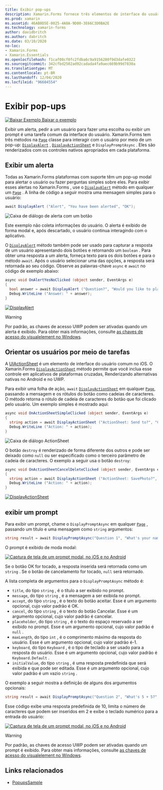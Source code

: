 ```yaml
---
title: Exibir pop-ups
description: Xamarin.Forms fornece três elementos de interface do usuário pop-up – um alerta, uma planilha de ação e um prompt. Este artigo demonstra como usar o alerta, a folha de ações e as APIs de prompt para exibir caixas de diálogo que perguntam aos usuários perguntas simples, orientam os usuários por meio de tarefas e exibem prompts.
ms.prod: xamarin
ms.assetid: 46AB0D5E-0025-4A8A-9D00-3E66C3D0BA2E
ms.technology: xamarin-forms
author: davidbritch
ms.author: dabritch
ms.date: 03/10/2020
no-loc:
- Xamarin.Forms
- Xamarin.Essentials
ms.openlocfilehash: f1caf08cf0fc2fdba6c9a9156280f9d3dafe0322
ms.sourcegitcommit: 342cfbd2502ad92cadada4fa9aec669b99d7830a
ms.translationtype: MT
ms.contentlocale: pt-BR
ms.lasthandoff: 12/04/2020
ms.locfileid: "96604554"
---
```

# <a name="display-pop-ups"></a>Exibir pop-ups

[![Baixar Exemplo](~/media/shared/download.png) Baixar o exemplo](/samples/xamarin/xamarin-forms-samples/navigation-pop-ups)

Exibir um alerta, pedir a um usuário para fazer uma escolha ou exibir um prompt é uma tarefa comum da interface do usuário. Xamarin.Forms tem três métodos na [`Page`](xref:Xamarin.Forms.Page) classe para interagir com o usuário por meio de um pop-up: [`DisplayAlert`](xref:Xamarin.Forms.Page.DisplayAlert*) , [`DisplayActionSheet`](xref:Xamarin.Forms.Page.DisplayActionSheet*) e `DisplayPromptAsync` . Eles são renderizados com os controles nativos apropriados em cada plataforma.

## <a name="display-an-alert"></a>Exibir um alerta

Todas as Xamarin.Forms plataformas com suporte têm um pop-up modal para alertar o usuário ou fazer perguntas simples sobre eles. Para exibir esses alertas no Xamarin.Forms , use o [`DisplayAlert`](xref:Xamarin.Forms.Page.DisplayAlert*) método em qualquer um [`Page`](xref:Xamarin.Forms.Page) . A linha de código a seguir mostra uma mensagem simples para o usuário:

```csharp
await DisplayAlert ("Alert", "You have been alerted", "OK");
```

![Caixa de diálogo de alerta com um botão](pop-ups-images/alert.png)

Este exemplo não coleta informações do usuário. O alerta é exibido de forma modal e, após descartado, o usuário continua interagindo com o aplicativo.

O [`DisplayAlert`](xref:Xamarin.Forms.Page.DisplayAlert*) método também pode ser usado para capturar a resposta de um usuário apresentando dois botões e retornando um `boolean` . Para obter uma resposta a um alerta, forneça texto para os dois botões e para o método `await`. Após o usuário selecionar uma das opções, a resposta será retornada ao seu código. Observe as palavras-chave `async` e `await` no código de exemplo abaixo:

```csharp
async void OnAlertYesNoClicked (object sender, EventArgs e)
{
  bool answer = await DisplayAlert ("Question?", "Would you like to play a game", "Yes", "No");
  Debug.WriteLine ("Answer: " + answer);
}
```

[![DisplayAlert](pop-ups-images/alert2-sml.png "Caixa de diálogo de alerta com dois botões")](pop-ups-images/alert2.png#lightbox "Caixa de diálogo de alerta com dois botões")

> [!WARNING]
> Por padrão, as chaves de acesso UWP podem ser ativadas quando um alerta é exibido. Para obter mais informações, consulte [as chaves de acesso do visualelement no Windows](~/xamarin-forms/platform/windows/visualelement-access-keys.md).

## <a name="guide-users-through-tasks"></a>Orientar os usuários por meio de tarefas

A [UIActionSheet](https://developer.apple.com/library/ios/documentation/uikit/reference/uiactionsheet_class/Reference/Reference.html) é um elemento de interface do usuário comum no iOS. O Xamarin.Forms [`DisplayActionSheet`](xref:Xamarin.Forms.Page.DisplayActionSheet*) método permite que você inclua esse controle em aplicativos de plataformas cruzadas, Renderizando alternativas nativas no Android e no UWP.

Para exibir uma folha de ação, `await` [`DisplayActionSheet`](xref:Xamarin.Forms.Page.DisplayActionSheet*) em qualquer [`Page`](xref:Xamarin.Forms.Page), passando a mensagem e os rótulos do botão como cadeias de caracteres. O método retorna o rótulo de cadeia de caracteres do botão que foi clicado pelo usuário. Um exemplo simples é mostrado aqui:

```csharp
async void OnActionSheetSimpleClicked (object sender, EventArgs e)
{
  string action = await DisplayActionSheet ("ActionSheet: Send to?", "Cancel", null, "Email", "Twitter", "Facebook");
  Debug.WriteLine ("Action: " + action);
}
```

![Caixa de diálogo ActionSheet](pop-ups-images/action.png)

O botão `destroy` é renderizado de forma diferente dos outros e pode ser deixado como `null` ou ser especificado como o terceiro parâmetro de cadeia de caracteres. O exemplo a seguir usa o botão `destroy`:

```csharp
async void OnActionSheetCancelDeleteClicked (object sender, EventArgs e)
{
  string action = await DisplayActionSheet ("ActionSheet: SavePhoto?", "Cancel", "Delete", "Photo Roll", "Email");
  Debug.WriteLine ("Action: " + action);
}
```

[![DisplayActionSheet](pop-ups-images/action2-sml.png "Caixa de diálogo da folha de ações com o botão destruir")](pop-ups-images/action2.png#lightbox "Caixa de diálogo da folha de ações com o botão destruir")

## <a name="display-a-prompt"></a>exibir um prompt

Para exibir um prompt, chame o `DisplayPromptAsync` em qualquer [`Page`](xref:Xamarin.Forms.Page) , passando um título e uma mensagem como `string` argumentos:

```csharp
string result = await DisplayPromptAsync("Question 1", "What's your name?");
```

O prompt é exibido de moda modal:

[![Captura de tela de um prompt modal, no iOS e no Android](pop-ups-images/simple-prompt.png "Prompt modal")](pop-ups-images/simple-prompt-large.png#lightbox "Prompt modal")

Se o botão OK for tocado, a resposta inserida será retornada como um `string` . Se o botão de cancelamento for tocado, `null` será retornado.

A lista completa de argumentos para o `DisplayPromptAsync` método é:

- `title`, do tipo `string` , é o título a ser exibido no prompt.
- `message`, do tipo `string` , é a mensagem a ser exibida no prompt.
- `accept`, do tipo `string` , é o texto do botão aceitar. Esse é um argumento opcional, cujo valor padrão é OK.
- `cancel`, do tipo `string` , é o texto do botão Cancelar. Esse é um argumento opcional, cujo valor padrão é cancelar.
- `placeholder`, do tipo `string` , é o texto do espaço reservado a ser exibido no prompt. Esse é um argumento opcional, cujo valor padrão é `null` .
- `maxLength`, do tipo `int` , é o comprimento máximo da resposta do usuário. Esse é um argumento opcional, cujo valor padrão é-1.
- `keyboard`, do tipo `Keyboard` , é o tipo de teclado a ser usado para a resposta do usuário. Esse é um argumento opcional, cujo valor padrão é `Keyboard.Default` .
- `initialValue`, do tipo `string` , é uma resposta predefinida que será exibida e que pode ser editada. Esse é um argumento opcional, cujo valor padrão é um vazio `string` .

O exemplo a seguir mostra a definição de alguns dos argumentos opcionais:

```csharp
string result = await DisplayPromptAsync("Question 2", "What's 5 + 5?", initialValue: "10", maxLength: 2, keyboard: Keyboard.Numeric);
```

Esse código exibe uma resposta predefinida de 10, limita o número de caracteres que podem ser inseridos em 2 e exibe o teclado numérico para a entrada do usuário:

[![Captura de tela de um prompt modal, no iOS e no Android](pop-ups-images/keyboard-prompt.png "Prompt modal")](pop-ups-images/keyboard-prompt-large.png#lightbox "Prompt modal")

> [!WARNING]
> Por padrão, as chaves de acesso UWP podem ser ativadas quando um prompt é exibido. Para obter mais informações, consulte [as chaves de acesso do visualelement no Windows](~/xamarin-forms/platform/windows/visualelement-access-keys.md).

## <a name="related-links"></a>Links relacionados

- [PopupsSample](/samples/xamarin/xamarin-forms-samples/navigation-pop-ups)
